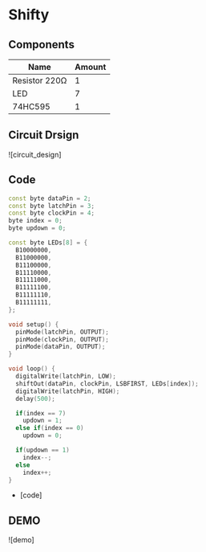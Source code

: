 # Shifty

## Components
|Name|Amount|
|-|-|
|Resistor 220Ω|1|
|LED|7|
|74HC595|1|

## Circuit Drsign
![circuit_design]

## Code
```C++
const byte dataPin = 2;
const byte latchPin = 3;
const byte clockPin = 4;
byte index = 0;
byte updown = 0;

const byte LEDs[8] = {
  B10000000,
  B11000000,
  B11100000,
  B11110000,
  B11111000,
  B11111100,
  B11111110,
  B11111111,
};

void setup() {
  pinMode(latchPin, OUTPUT);
  pinMode(clockPin, OUTPUT);
  pinMode(dataPin, OUTPUT);
}

void loop() {
  digitalWrite(latchPin, LOW);
  shiftOut(dataPin, clockPin, LSBFIRST, LEDs[index]);
  digitalWrite(latchPin, HIGH);
  delay(500);

  if(index == 7)
    updown = 1;
  else if(index == 0)
    updown = 0;

  if(updown == 1)
    index--;
  else
    index++;
}
```
* [code]

## DEMO
![demo]

